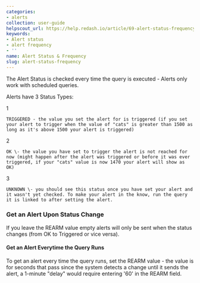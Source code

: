 ```yaml
---
categories:
- alerts
collection: user-guide
helpscout_url: https://help.redash.io/article/69-alert-status-frequency
keywords:
- Alert status
- alert frequency
- ''
name: Alert Status & Frequency
slug: alert-status-frequency
---
```

The Alert Status is checked every time the query is executed - Alerts only
work with scheduled queries.

Alerts have 3 Status Types:

1

    TRIGGERED - the value you set the alert for is triggered (if you set your alert to trigger when the value of "cats" is greater than 1500 as long as it's above 1500 your alert is triggered)
2

    OK \- the value you have set to trigger the alert is not reached for now (might happen after the alert was triggered or before it was ever triggered, if your "cats" value is now 1470 your alert will show as OK)
3

    UNKNOWN \- you should see this status once you have set your alert and it wasn't yet checked. To make your alert in the know, run the query it is linked to after setting the alert.

### Get an Alert Upon Status Change

If you leave the REARM value empty alerts will only be sent when the status
changes (from OK to Triggered or vice versa).

#### Get an Alert Everytime the Query Runs

To get an alert every time the query runs, set the REARM value - the value is
for seconds that pass since the system detects a change until it sends the
alert, a 1-minute "delay" would require entering '60' in the REARM field.

